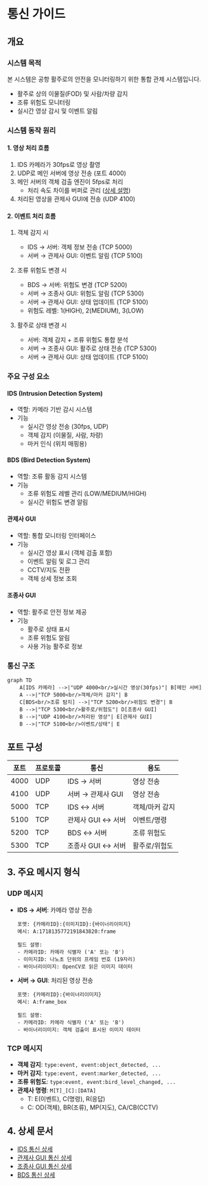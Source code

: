 # 통신 가이드

## 개요

### 시스템 목적
본 시스템은 공항 활주로의 안전을 모니터링하기 위한 통합 관제 시스템입니다.
- 활주로 상의 이물질(FOD) 및 사람/차량 감지
- 조류 위험도 모니터링
- 실시간 영상 감시 및 이벤트 알림

### 시스템 동작 원리

#### 1. 영상 처리 흐름
1. IDS 카메라가 30fps로 영상 촬영
2. UDP로 메인 서버에 영상 전송 (포트 4000)
3. 메인 서버의 객체 검출 엔진이 5fps로 처리
   - 처리 속도 차이를 버퍼로 관리 ([상세 설명](detection_buffer_guide.md))
4. 처리된 영상을 관제사 GUI에 전송 (UDP 4100)

#### 2. 이벤트 처리 흐름
1. 객체 감지 시
   - IDS → 서버: 객체 정보 전송 (TCP 5000)
   - 서버 → 관제사 GUI: 이벤트 알림 (TCP 5100)

2. 조류 위험도 변경 시
   - BDS → 서버: 위험도 변경 (TCP 5200)
   - 서버 → 조종사 GUI: 위험도 알림 (TCP 5300)
   - 서버 → 관제사 GUI: 상태 업데이트 (TCP 5100)
   - 위험도 레벨: 1(HIGH), 2(MEDIUM), 3(LOW)

3. 활주로 상태 변경 시
   - 서버: 객체 감지 + 조류 위험도 통합 분석
   - 서버 → 조종사 GUI: 활주로 상태 전송 (TCP 5300)
   - 서버 → 관제사 GUI: 상태 업데이트 (TCP 5100)

### 주요 구성 요소

#### IDS (Intrusion Detection System)
- 역할: 카메라 기반 감시 시스템
- 기능
  - 실시간 영상 전송 (30fps, UDP)
  - 객체 감지 (이물질, 사람, 차량)
  - 마커 인식 (위치 매핑용)

#### BDS (Bird Detection System)
- 역할: 조류 활동 감지 시스템
- 기능
  - 조류 위험도 레벨 관리 (LOW/MEDIUM/HIGH)
  - 실시간 위험도 변경 알림

#### 관제사 GUI
- 역할: 통합 모니터링 인터페이스
- 기능
  - 실시간 영상 표시 (객체 검출 포함)
  - 이벤트 알림 및 로그 관리
  - CCTV/지도 전환
  - 객체 상세 정보 조회

#### 조종사 GUI
- 역할: 활주로 안전 정보 제공
- 기능
  - 활주로 상태 표시
  - 조류 위험도 알림
  - 사용 가능 활주로 정보

### 통신 구조
```mermaid
graph TD
    A[IDS 카메라] -->|"UDP 4000<br/>실시간 영상(30fps)"| B[메인 서버]
    A -->|"TCP 5000<br/>객체/마커 감지"| B
    C[BDS<br/>조류 탐지] -->|"TCP 5200<br/>위험도 변경"| B
    B -->|"TCP 5300<br/>활주로/위험도"| D[조종사 GUI]
    B -->|"UDP 4100<br/>처리된 영상"| E[관제사 GUI]
    B -->|"TCP 5100<br/>이벤트/상태"| E
```

## 포트 구성
| 포트 | 프로토콜 | 통신 | 용도 |
|------|----------|------|------|
| 4000 | UDP | IDS → 서버 | 영상 전송 |
| 4100 | UDP | 서버 → 관제사 GUI | 영상 전송 |
| 5000 | TCP | IDS ↔ 서버 | 객체/마커 감지 |
| 5100 | TCP | 관제사 GUI ↔ 서버 | 이벤트/명령 |
| 5200 | TCP | BDS ↔ 서버 | 조류 위험도 |
| 5300 | TCP | 조종사 GUI ↔ 서버 | 활주로/위험도 |

## 3. 주요 메시지 형식

### UDP 메시지
- **IDS → 서버**: 카메라 영상 전송
  ```
  포맷: {카메라ID}:{이미지ID}:{바이너리이미지}
  예시: A:1718135772191843820:frame
  
  필드 설명:
  - 카메라ID: 카메라 식별자 ('A' 또는 'B')
  - 이미지ID: 나노초 단위의 프레임 번호 (19자리)
  - 바이너리이미지: OpenCV로 읽은 이미지 데이터
  ```

- **서버 → GUI**: 처리된 영상 전송
  ```
  포맷: {카메라ID}:{바이너리이미지}
  예시: A:frame_box
  
  필드 설명:
  - 카메라ID: 카메라 식별자 ('A' 또는 'B')
  - 바이너리이미지: 객체 검출이 표시된 이미지 데이터
  ```

### TCP 메시지
- **객체 감지**: `type:event, event:object_detected, ...`
- **마커 감지**: `type:event, event:marker_detected, ...`
- **조류 위험도**: `type:event, event:bird_level_changed, ...`
- **관제사 명령**: `M[T]_[C]:[DATA]`
  - T: E(이벤트), C(명령), R(응답)
  - C: OD(객체), BR(조류), MP(지도), CA/CB(CCTV)

## 4. 상세 문서
- [IDS 통신 상세](docs/ids_protocol.md)
- [관제사 GUI 통신 상세](docs/controller_protocol.md)
- [조종사 GUI 통신 상세](docs/pilot_protocol.md)
- [BDS 통신 상세](docs/bds_protocol.md) 